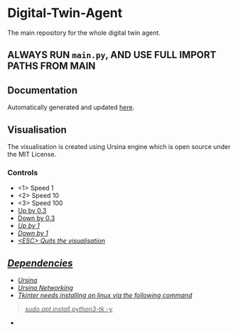 # Digital-Twin-Agent
The main repository for the whole digital twin agent.

## ALWAYS RUN `main.py`, AND USE FULL IMPORT PATHS FROM MAIN

## Documentation
Automatically generated and updated [here](https://amazing-group-d-lego-robot.github.io/Digital-Twin-Rover/).

## Visualisation
The visualisation is created using Ursina engine which is open source under the MIT License.

### Controls
- <1> Speed 1
- <2> Speed 10
- <3> Speed 100
- <u> Up by 0.3
- <j> Down by 0.3
- <i> Up by 1
- <k> Down by 1
- \<ESC\> Quits the visualisation

## Dependencies
- [Ursina](https://pypi.org/project/ursina/) 
- [Ursina Networking](https://pypi.org/project/UrsinaNetworking/)
- Tkinter needs installing on linux via the following command
> sudo apt install python3-tk -y
- 
